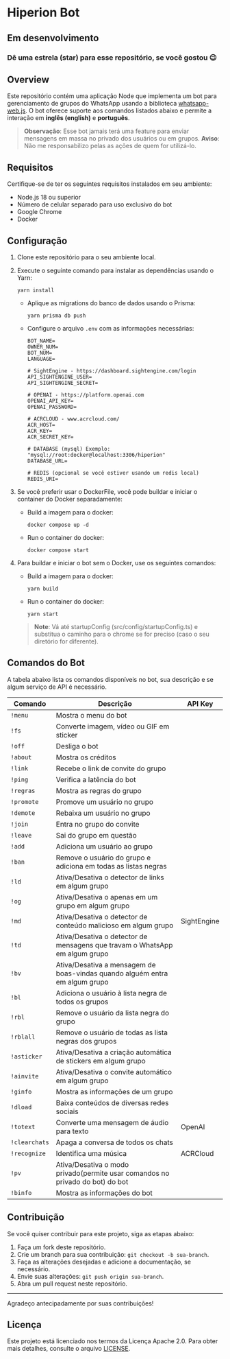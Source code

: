 # Hiperion Bot

## Em desenvolvimento

### Dê uma estrela (star) para esse repositório, se você gostou 😉

## Overview

Este repositório contém uma aplicação Node que implementa um bot para gerenciamento de grupos do WhatsApp usando a biblioteca [whatsapp-web.js](https://github.com/pedroslopez/whatsapp-web.js). O bot oferece suporte aos comandos listados abaixo e permite a interação em **inglês (english)** e **português**.

> **Observação**: Esse bot jamais terá uma feature para enviar mensagens em massa no privado dos usuários ou em grupos.
> **Aviso**: Não me responsabilizo pelas as ações de quem for utilizá-lo.

## Requisitos

Certifique-se de ter os seguintes requisitos instalados em seu ambiente:

- Node.js 18 ou superior
- Número de celular separado para uso exclusivo do bot
- Google Chrome
- Docker

## Configuração

1. Clone este repositório para o seu ambiente local.
2. Execute o seguinte comando para instalar as dependências usando o Yarn:

   ```shell
   yarn install
   ```

   - Aplique as migrations do banco de dados usando o Prisma:

     ```shell
     yarn prisma db push
     ```

   - Configure o arquivo `.env` com as informações necessárias:

      ```plaintext
      BOT_NAME=
      OWNER_NUM=
      BOT_NUM=
      LANGUAGE=

      # SightEngine - https://dashboard.sightengine.com/login
      API_SIGHTENGINE_USER=
      API_SIGHTENGINE_SECRET=

      # OPENAI - https://platform.openai.com
      OPENAI_API_KEY=
      OPENAI_PASSWORD=

      # ACRCLOUD - www.acrcloud.com/
      ACR_HOST=
      ACR_KEY=
      ACR_SECRET_KEY=

      # DATABASE (mysql) Exemplo: "mysql://root:docker@localhost:3306/hiperion"
      DATABASE_URL=

      # REDIS (opcional se você estiver usando um redis local)
      REDIS_URI=
      ```

3. Se você preferir usar o DockerFile, você pode buildar e iniciar o container do Docker separadamente:
   - Build a imagem para o docker:

     ```shell
     docker compose up -d
     ```

   - Run o container do docker:

     ```shell
     docker compose start
     ```

4. Para buildar e iniciar o bot sem o Docker, use os seguintes comandos:
   - Build a imagem para o docker:

     ```shell
     yarn build
     ```

   - Run o container do docker:

     ```shell
     yarn start
     ```

   > **Note**: Vá até startupConfig (src/config/startupConfig.ts) e substitua o caminho para o chrome se for preciso (caso o seu diretório for diferente).

## Comandos do Bot

A tabela abaixo lista os comandos disponíveis no bot, sua descrição e se algum serviço de API é necessário.

| Comando       | Descrição                                                                     | API Key     |
| ------------- | ----------------------------------------------------------------------------- | ----------- |
| `!menu`       | Mostra o menu do bot                                                          |             |
| `!fs`         | Converte imagem, vídeo ou GIF em sticker                                      |             |
| `!off`        | Desliga o bot                                                                 |             |
| `!about`      | Mostra os créditos                                                            |             |
| `!link`       | Recebe o link de convite do grupo                                             |             |
| `!ping`       | Verifica a latência do bot                                                    |             |
| `!regras`     | Mostra as regras do grupo                                                     |             |
| `!promote`    | Promove um usuário no grupo                                                   |             |
| `!demote`     | Rebaixa um usuário no grupo                                                   |             |
| `!join`       | Entra no grupo do convite                                                     |             |
| `!leave`      | Sai do grupo em questão                                                       |             |
| `!add`        | Adiciona um usuário ao grupo                                                  |             |
| `!ban`        | Remove o usuário do grupo e adiciona em todas as listas negras                |             |
| `!ld`         | Ativa/Desativa o detector de links em algum grupo                             |             |
| `!og`         | Ativa/Desativa o apenas em um grupo em algum grupo                            |             |
| `!md`         | Ativa/Desativa o detector de conteúdo malicioso em algum grupo                | SightEngine |
| `!td`         | Ativa/Desativa o detector de mensagens que travam o WhatsApp em algum grupo   |             |
| `!bv`         | Ativa/Desativa a mensagem de boas-vindas quando alguém entra em algum grupo   |             |
| `!bl`         | Adiciona o usuário à lista negra de todos os grupos                           |             |
| `!rbl`        | Remove o usuário da lista negra do grupo                                      |             |
| `!rblall`     | Remove o usuário de todas as lista negras dos grupos                          |             |
| `!asticker`   | Ativa/Desativa a criação automática de stickers em algum grupo                |             |
| `!ainvite`    | Ativa/Desativa o convite automático em algum grupo                            |             |
| `!ginfo`      | Mostra as informações de um grupo                                             |             |
| `!dload`      | Baixa conteúdos de diversas redes sociais                                     |             |
| `!totext`     | Converte uma mensagem de áudio para texto                                     | OpenAI      |
| `!clearchats` | Apaga a conversa de todos os chats                                            |             |
| `!recognize`  | Identifica uma música                                                         | ACRCloud    |
| `!pv`         | Ativa/Desativa o modo privado(permite usar comandos no privado do bot) do bot |             |
| `!binfo`      | Mostra as informações do bot                                                  |             |

## Contribuição

Se você quiser contribuir para este projeto, siga as etapas abaixo:

1. Faça um fork deste repositório.
2. Crie um branch para sua contribuição: `git checkout -b sua-branch`.
3. Faça as alterações desejadas e adicione a documentação, se necessário.
4. Envie suas alterações: `git push origin sua-branch`.
5. Abra um pull request neste repositório.

---

Agradeço antecipadamente por suas contribuições!

## Licença

Este projeto está licenciado nos termos da Licença Apache 2.0. Para obter mais detalhes, consulte o arquivo [LICENSE](../../LICENSE).
